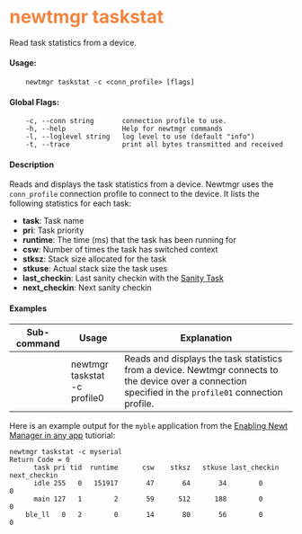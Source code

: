 ## <font color="#F2853F" style="font-size:24pt">newtmgr taskstat </font>
Read task statistics from a device.

#### Usage:

```no-highlight
    newtmgr taskstat -c <conn_profile> [flags] 
```

#### Global Flags:

```no-highlight
    -c, --conn string       connection profile to use.
    -h, --help              Help for newtmgr commands
    -l, --loglevel string   log level to use (default "info")
    -t, --trace             print all bytes transmitted and received
```

#### Description
Reads and displays the task statistics from a device. Newtmgr uses the `conn_profile` connection profile to connect to the device.  It lists the following statistics for each task: 

* **task**: Task name
* **pri**:  Task priority
* **runtime**: The time (ms) that the task has been running for
* **csw**: Number of times the task has switched context
* **stksz**: Stack size allocated for the task 
* **stkuse**: Actual stack size the task uses
* **last_checkin**: Last sanity checkin with the [Sanity Task](/os/core_os/sanity/sanity.md)
* **next_checkin**: Next sanity checkin


#### Examples

Sub-command  | Usage                  | Explanation
-------------| -----------------------|-----------------
             | newtmgr taskstat<br>-c profile0 | Reads and displays the task statistics from a device. Newtmgr connects to the device over a connection specified in the `profile01` connection profile.

Here is an example output for the `myble` application from the [Enabling Newt Manager in any app](/os/tutorials/add_newtmgr.md) tutiorial:

```no-highlight
newtmgr taskstat -c myserial 
Return Code = 0
      task pri tid  runtime      csw    stksz   stkuse last_checkin next_checkin
      idle 255   0   151917       47       64       34        0        0
      main 127   1        2       59      512      188        0        0
    ble_ll   0   2        0       14       80       56        0        0
```
